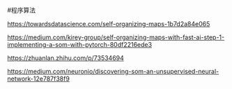 #程序算法 

https://towardsdatascience.com/self-organizing-maps-1b7d2a84e065

https://medium.com/kirey-group/self-organizing-maps-with-fast-ai-step-1-implementing-a-som-with-pytorch-80df2216ede3

https://zhuanlan.zhihu.com/p/73534694

https://medium.com/neuronio/discovering-som-an-unsupervised-neural-network-12e787f38f9
